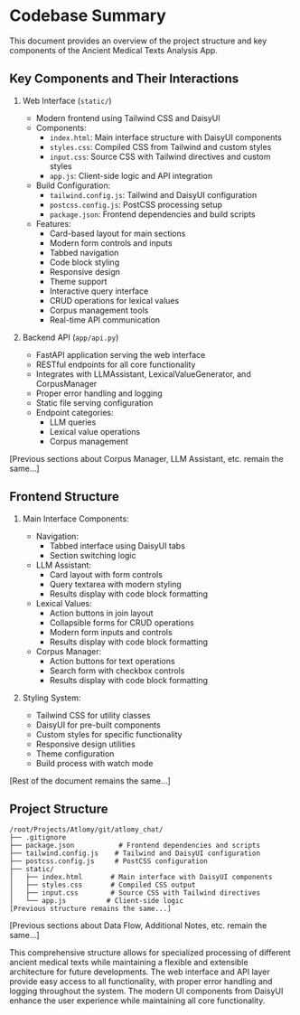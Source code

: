 # Codebase Summary

This document provides an overview of the project structure and key components of the Ancient Medical Texts Analysis App.

## Key Components and Their Interactions

1. Web Interface (`static/`)
   - Modern frontend using Tailwind CSS and DaisyUI
   - Components:
     - `index.html`: Main interface structure with DaisyUI components
     - `styles.css`: Compiled CSS from Tailwind and custom styles
     - `input.css`: Source CSS with Tailwind directives and custom styles
     - `app.js`: Client-side logic and API integration
   - Build Configuration:
     - `tailwind.config.js`: Tailwind and DaisyUI configuration
     - `postcss.config.js`: PostCSS processing setup
     - `package.json`: Frontend dependencies and build scripts
   - Features:
     - Card-based layout for main sections
     - Modern form controls and inputs
     - Tabbed navigation
     - Code block styling
     - Responsive design
     - Theme support
     - Interactive query interface
     - CRUD operations for lexical values
     - Corpus management tools
     - Real-time API communication

2. Backend API (`app/api.py`)
   - FastAPI application serving the web interface
   - RESTful endpoints for all core functionality
   - Integrates with LLMAssistant, LexicalValueGenerator, and CorpusManager
   - Proper error handling and logging
   - Static file serving configuration
   - Endpoint categories:
     - LLM queries
     - Lexical value operations
     - Corpus management

[Previous sections about Corpus Manager, LLM Assistant, etc. remain the same...]

## Frontend Structure

1. Main Interface Components:
   - Navigation:
     - Tabbed interface using DaisyUI tabs
     - Section switching logic
   - LLM Assistant:
     - Card layout with form controls
     - Query textarea with modern styling
     - Results display with code block formatting
   - Lexical Values:
     - Action buttons in join layout
     - Collapsible forms for CRUD operations
     - Modern form inputs and controls
     - Results display with code block formatting
   - Corpus Manager:
     - Action buttons for text operations
     - Search form with checkbox controls
     - Results display with code block formatting

2. Styling System:
   - Tailwind CSS for utility classes
   - DaisyUI for pre-built components
   - Custom styles for specific functionality
   - Responsive design utilities
   - Theme configuration
   - Build process with watch mode

[Rest of the document remains the same...]

## Project Structure

```
/root/Projects/Atlomy/git/atlomy_chat/
├── .gitignore
├── package.json           # Frontend dependencies and scripts
├── tailwind.config.js    # Tailwind and DaisyUI configuration
├── postcss.config.js     # PostCSS configuration
├── static/
│   ├── index.html       # Main interface with DaisyUI components
│   ├── styles.css       # Compiled CSS output
│   ├── input.css        # Source CSS with Tailwind directives
│   └── app.js          # Client-side logic
[Previous structure remains the same...]
```

[Previous sections about Data Flow, Additional Notes, etc. remain the same...]

This comprehensive structure allows for specialized processing of different ancient medical texts while maintaining a flexible and extensible architecture for future developments. The web interface and API layer provide easy access to all functionality, with proper error handling and logging throughout the system. The modern UI components from DaisyUI enhance the user experience while maintaining all core functionality.
